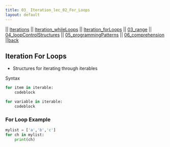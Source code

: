 ```yaml
---
title: 03_ Iteration_lec_02_For_Loops
layout: default
---
```


|| [Iterations](./03.html) || [Iteration_whileLoops](./01_whileLoops.html) || [Iteration_forLoops](./02_forLoops.html) 
|| [03_range](./03_range.html) || [04_loopControlStructures](./04_loopControlStructures.html) || [05_programmingPatterns](./05_programmingPatterns.html) 
|| [06_comprehension](./06_comprehension.html) ||[back](../index.html)

## Iteration For Loops

* Structures for iterating through iterables

Syntax

```python
for item in iterable:
    codeblock

for variable in iterable:
    codeblock
```

### For Loop Example

```python
mylist = ['a','b','c']
for ch in mylist:
    print(ch)
```
